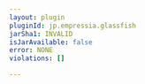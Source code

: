 ```yaml
---
layout: plugin
pluginId: jp.empressia.glassfish
jarSha1: INVALID
isJarAvailable: false
error: NONE
violations: []

---
```


